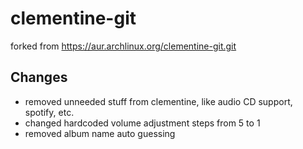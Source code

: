 clementine-git
====

forked from https://aur.archlinux.org/clementine-git.git

## Changes

- removed unneeded stuff from clementine, like audio CD support, spotify, etc.
- changed hardcoded volume adjustment steps from 5 to 1
- removed album name auto guessing
